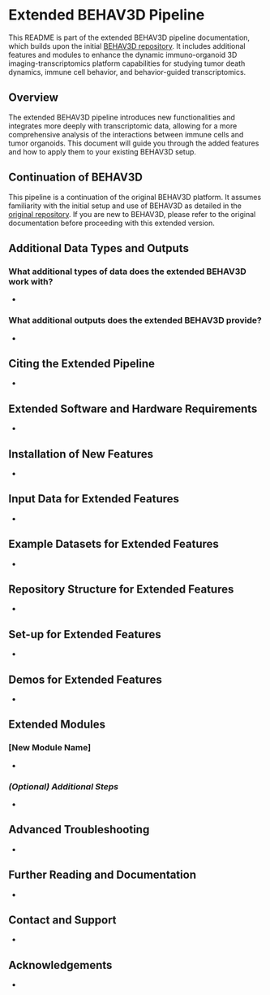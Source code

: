 # Extended BEHAV3D Pipeline

This README is part of the extended BEHAV3D pipeline documentation, which builds upon the initial [BEHAV3D repository](https://github.com/AlievaRios/BEHAV3D). It includes additional features and modules to enhance the dynamic immuno-organoid 3D imaging-transcriptomics platform capabilities for studying tumor death dynamics, immune cell behavior, and behavior-guided transcriptomics.

## Overview

The extended BEHAV3D pipeline introduces new functionalities and integrates more deeply with transcriptomic data, allowing for a more comprehensive analysis of the interactions between immune cells and tumor organoids. This document will guide you through the added features and how to apply them to your existing BEHAV3D setup.

## Continuation of BEHAV3D

This pipeline is a continuation of the original BEHAV3D platform. It assumes familiarity with the initial setup and use of BEHAV3D as detailed in the [original repository](https://github.com/AlievaRios/BEHAV3D). If you are new to BEHAV3D, please refer to the original documentation before proceeding with this extended version.

## Additional Data Types and Outputs

### What additional types of data does the extended BEHAV3D work with?

- [//]: # (Commented instructions: Describe any new data types that the extended pipeline can process, such as additional imaging modalities or integration with other types of 'omics' data.)

### What additional outputs does the extended BEHAV3D provide?

- [//]: # (Commented instructions: List new outputs that the extended pipeline will generate, such as advanced visualizations, integration with genomic data, etc.)

## Citing the Extended Pipeline

- [//]: # (Commented instructions: Provide a reference format for users to cite the extended pipeline if it has been published or is available as a preprint.)

## Extended Software and Hardware Requirements

- [//]: # (Commented instructions: Mention any new software, hardware, or other system requirements that are specific to the extended pipeline.)

## Installation of New Features

- [//]: # (Commented instructions: Outline the steps for installing new components of the extended pipeline, including any additional libraries or dependencies.)

## Input Data for Extended Features

- [//]: # (Commented instructions: Explain how users should prepare and organize their data to make use of the new features in the extended pipeline.)

## Example Datasets for Extended Features

- [//]: # (Commented instructions: If applicable, provide links to example datasets that are specifically used for demonstrating the new features of the extended pipeline.)

## Repository Structure for Extended Features

- [//]: # (Commented instructions: Describe the organization of the repository, including where users can find scripts, configurations, and data related to the new features.)

## Set-up for Extended Features

- [//]: # (Commented instructions: Detail any additional setup or configuration steps required to use the new features.)

## Demos for Extended Features

- [//]: # (Commented instructions: If you have created demos to showcase the new features, provide instructions on how users can run these demos.)

## Extended Modules

### [New Module Name]

- [//]: # (Commented instructions: Provide a brief description of each new module, how to run it, and what outputs it generates.)

### ***(Optional) Additional Steps***

- [//]: # (Commented instructions: If there are optional steps or alternative modules, describe them here.)

## Advanced Troubleshooting

- [//]: # (Commented instructions: Offer solutions to issues that may arise specifically in relation to the new features.)

## Further Reading and Documentation

- [//]: # (Commented instructions: If there's further documentation, such as a wiki, or publications related to the extended features, provide links here.)

## Contact and Support

- [//]: # (Commented instructions: Offer guidance on how users can seek help or support for the extended pipeline.)

## Acknowledgements

- [//]: # (Commented instructions: Acknowledge any contributors, funding sources, or institutions that supported the development of the extended features.)

